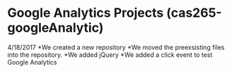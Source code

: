 # Google Analytics Projects (cas265-googleAnalytic)
4/18/2017
*We created a new repository
*We moved the preexsisting files into the repository.
*We added jQuery 
*We added a click event to test Google Analytics